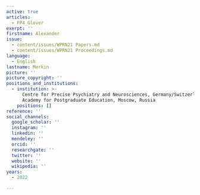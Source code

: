 ```yaml
---
active: true
articles:
  - FP4_Glover
exerpt: ''
firstname: Alexander
issue:
  - content/issues/WPRN21 Papers.md
  - content/issues/WPRN21 Proceedings.md
language:
  - English
lastname: Merkin
picture: ''
picture_copyright: ''
positions_and_institutions:
  - institution: >-
      Centre for Precise Psychiatry and Neurosciences, Germany/Switzerland;
      Academy for Postgraduate Education, Moscow, Russia
    positions: []
reference: ''
social_channels:
  google_scholar: ''
  instagram: ''
  linkedin: ''
  mendeley: ''
  orcid: ''
  researchgate: ''
  twitter: ''
  website: ''
  wikipedia: ''
years:
  - 2022

---
```

